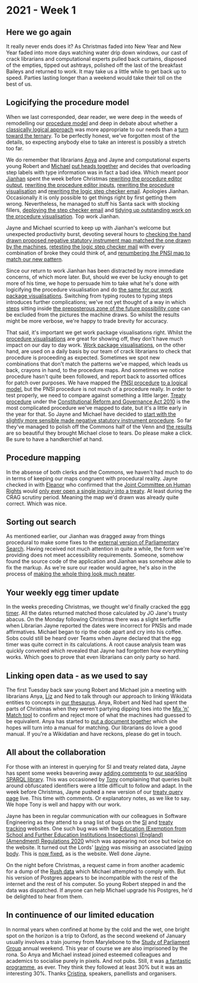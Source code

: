# 2021 - Week 1

## Here we go again

It really never ends does it? As Christmas faded into New Year and New Year faded into more days watching water drip down windows, our cast of crack librarians and computational experts pulled back curtains, disposed of the empties, tipped out ashtrays, polished off the last of the breakfast Baileys and returned to work. It may take us a little while to get back up to speed. Parties lasting longer than a weekend would take their toll on the best of us.

## Logicifying the procedure model

When we last corresponded, dear reader, we were deep in the weeds of remodelling our [procedure model](https://ukparliament.github.io/ontologies/procedure/procedure-ontology.html) and deep in debate about whether a [classically logical approach](https://en.wikipedia.org/wiki/Boolean_algebra) was more appropriate to our needs than a [turn toward the ternary](https://en.wikipedia.org/wiki/Three-valued_logic). To be perfectly honest, we've forgotten most of the details, so expecting anybody else to take an interest is possibly a stretch too far.

We do remember that librarians [Anya](https://twitter.com/bitten_) and Jayne and computational experts young Robert and [Michael](https://twitter.com/fantasticlife) [put heads together](https://trello.com/c/rriSC6rW/300-do-we-need-to-move-to-3-characters-for-labelling-decision-and-logic-steps) and decides that overloading step labels with type information was in fact a bad idea. Which meant poor [Jianhan](https://twitter.com/jianhanzhu) spent the week before Christmas [rewriting the procedure editor output](https://trello.com/c/BL42O19y/47-surface-step-type-label-on-all-listings-of-steps-in-procedure-editor), [rewriting the procedure editor inputs](https://trello.com/c/KV9cYzUE/48-surface-step-type-when-creating-updating-a-route), [rewriting the procedure visualisation](https://trello.com/c/PqHfSZXv/49-surface-step-type-label-in-procedure-visualisation) and [rewriting the logic step checker email](https://trello.com/c/H4ahiA6k/50-surface-step-type-label-in-input-output-checker-emails). Apologies Jianhan. Occasionally it is only possible to get things right by first getting them wrong. Nevertheless, he managed to stuff his Santa sack with stocking fillers, [deploying the step checker email](https://trello.com/c/rsQ4Vv2b/42-validate-the-number-of-inputs-and-outputs-to-steps) and [tidying up outstanding work on the procedure visualisation](https://trello.com/c/KKxTlrFj/25-rewrite-procedure-visualisation). Top work Jianhan.

Jayne and Michael scurried to keep up with Jianhan's welcome but unexpected productivity burst, devoting several hours to [checking the hand drawn proposed negative statutory instrument map matched the one drawn by the machines](https://trello.com/c/fSPhdp63/54-recheck-pnsi-omnigraffle-viz), [retesting the logic step checker mail](https://trello.com/c/LLu3XPHL/52-restest-input-output-checker-emails) with every combination of broke they could think of, and [renumbering the PNSI map to match our new pattern](https://trello.com/c/PgEQ4C4g/51-renumber-pnsi-steps).

Since our return to work Jianhan has been distracted by more immediate concerns, of which more later. But, should we ever be lucky enough to get more of his time, we hope to persuade him to take what he's done with logicifying the procedure visualisation and do [the same for our work package visualisations](https://trello.com/c/CSr8KMvp/26-rewrite-work-package-visualisation). Switching from typing routes to typing steps introduces further complications; we've not yet thought of a way in which [steps](https://ukparliament.github.io/ontologies/procedure/procedure-ontology.html#d4e175) sitting inside [the preposterous zone of the future possibility cone](https://thevoroscope.com/2015/12/28/on-examining-preposterous-futures/) can be excluded from the pictures the machine draws. So whilst the results might be more verbose, we're happy to trade brevity for accuracy. 

That said, it's important we get work package visualisations right. Whilst the [procedure visualisations](https://procedures.azurewebsites.net/Procedures/6/graph) are great for showing off, they don't have much impact on our day to day work. [Work package visualisations](https://procedures.azurewebsites.net/WorkPackages/1152/graph), on the other hand, are used on a daily basis by our team of crack librarians to check that procedure is proceeding as expected. Sometimes we spot new combinations that don't match the patterns we've mapped, which leads us back, crayons in hand, to the procedure maps. And sometimes we notice procedure hasn't quite been followed, and report back to assorted offices for patch over purposes. We have mapped the [PNSI procedure](https://ukparliament.github.io/ontologies/procedure/flowcharts/proposed-negative-sis/proposed-negative-sis.pdf) [to a logical model](https://ukparliament.github.io/ontologies/procedure/flowcharts/proposed-negative-sis//logic-gates/proposed-negative-sis.pdf), but the PNSI procedure is not much of a procedure really. In order to test properly, we need to compare against something a little larger. [Treaty procedure](https://ukparliament.github.io/ontologies/procedure/flowcharts/crag-treaties/crag-treaties.pdf) under the [Constitutional Reform and Governance Act 2010](https://www.legislation.gov.uk/ukpga/2010/25/part/2) is the most complicated procedure we've mapped to date, but it's a little early in the year for that. So Jayne and Michael have decided to [start with the slightly more sensible made negative statutory instrument procedure](https://trello.com/c/XodNqLKV/15-remap-made-negative). So far they've managed to polish off the Commons half of the Venn and [the results](https://ukparliament.github.io/ontologies/procedure/flowcharts/sis/logic-gates/made-negative.pdf) are so beautiful they brought Michael close to tears. Do please make a click. Be sure to have a handkerchief at hand.

## Procedure mapping

In the absense of both clerks and the Commons, we haven't had much to do in terms of keeping our maps congruent with procedural reality. Jayne checked in with [Eleanor](https://twitter.com/ellie_hourigan) who confirmed that the [Joint Committee on Human Rights](https://committees.parliament.uk/committee/93/human-rights-joint-committee) would [only ever open a single inquiry into a treaty](https://trello.com/c/orAuOIiQ/328-eh-ah-are-jchr-steps-correct-in-treaty-procedure). At least during the CRAG scrutiny period. Meaning the map we'd drawn was already quite correct. Which was nice.

## Sorting out search

As mentioned earlier, our Jianhan was dragged away from things procedural to make some fixes to the [external version of Parliamentary Search](https://search-material.parliament.uk/). Having received not much attention in quite a while, the form we're providing does not meet accessibility requirements. Someone, somehow found the source code of the application and Jianhan was somehow able to fix the markup. As we're sure our reader would agree, he's also in the process of [making the whole thing look much neater](https://search-material-test.azurewebsites.net/).

## Your weekly egg timer update

In the weeks preceding Christmas, we thought we'd finally cracked the [egg timer](https://parliament-calendar.herokuapp.com/). All the dates returned matched those calculated by JO Jane's trusty abacus. On the Monday following Christmas there was a slight kerfuffle when Librarian Jayne reported the dates were incorrect for PNSIs and made affirmatives. Michael began to rip the code apart and cry into his coffee. Sobs could still be heard over Teams when Jayne declared that the egg timer was quite correct in its calculations. A root cause analysis team was quickly convened which revealed that Jayne had forgotten how everything works. Which goes to prove that even librarians can only party so hard.

## Linking open data - as we used to say

The first Tuesday back saw young Robert and Michael join a meeting with librarians Anya, [Liz](https://twitter.com/greensideknits) and Ned to talk through our approach to linking Wikidata entities to concepts in [our thesaurus](https://explore.data.parliament.uk/?learnmore=Thesaurus). Anya, Robert and Ned had spent the parts of Christmas when they weren't partying dipping toes into the [Mix 'n' Match tool](https://mix-n-match.toolforge.org/#/catalog/1229) to confirm and reject more of what the machines had guessed to be equivalent. Anya has started to [put a document together](https://docs.google.com/document/d/1_MjxU_SKHPHvXa6mcFN0gOz6rRgO-kfKz9wD2tMH5RE/edit) which she hopes will turn into a manual for matching. Our librarians do love a good manual. If you're a Wikidatian and have reckons, please do get in touch.

## All about the collaboration

For those with an interest in querying for SI and treaty related data, Jayne has spent some weeks beavering away [adding comments](https://trello.com/c/BFYSMqLf/150-add-comments-to-sparql-library) to [our sparkling SPARQL library](https://ukparliament.github.io/ontologies/procedure/meta/queries/). This was occasioned by [Tony](https://twitter.com/psychemedia) complaining that queries built around obfuscated identifiers were a little difficult to follow and adapt. In the week before Christmas, Jayne pushed a new version of our [treaty query page](https://ukparliament.github.io/ontologies/procedure/meta/queries/instrument-types/treaties/) live. This time with comments. Or explanatory notes, as we like to say. We hope Tony is well and happy with our work.

Jayne has been in regular communication with our colleagues in Software Engineering as they attend to a snag list of bugs on the [SI](https://statutoryinstruments.parliament.uk/) and [treaty tracking](https://treaties.parliament.uk/) websites. One such bug was with the [Education (Exemption from School and Further Education Institutions Inspections) (England) (Amendment) Regulations 2020](https://statutoryinstruments.parliament.uk/timeline/8RmlAaoE/SI-2020/) which was appearing not once but twice on the website. It turned out the Lords' [laying](https://ukparliament.github.io/ontologies/laying/laying-ontology.html#d4e106) was missing an associated [laying body](https://ukparliament.github.io/ontologies/laying/laying-ontology.html#d4e94). This is [now fixed](https://trello.com/c/mpnPIlQ4/310-cherwell-call-1299381-duplicate-si-on-website), as is the website. Well done Jayne.

On the night before Christmas, a request came in from another academic for a dump of the [Rush data](https://membersafter1832.historyofparliamentonline.org/) which Michael attempted to comply with. But his version of Postgres appears to be incompatible with the rest of the internet and the rest of his computer. So young Robert stepped in and the data was dispatched. If anyone can help Michael upgrade his Postgres, he'd be delighted to hear from them.

## In continuence of our limited education

In normal years when confined at home by the cold and the wet, one bright spot on the horizon is a trip to Oxford, as the second weekend of January usually involves a train journey from Marylebone to the [Study of Parliament Group](https://studyofparliamentgroup.org/) annual weekend. This year of course we are also imprisoned by the rona. So Anya and Michael instead joined esteemed colleagues and academics to socialise purely in pixels. And not pubs. Still, it was [a fantastic programme](https://studyofparliamentgroup.org/programme/), as ever. They think they followed at least 30% but it was an interesting 30%. Thanks [Cristina](https://twitter.com/estrangeirada), speakers, panellists and organisers.
